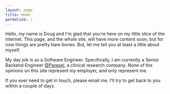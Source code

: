 ```yaml
---
layout: page
title: Home
permalink: /
---
```


Hello, my name is Doug and I'm glad that you're here on my little slice of the internet. This page, and the whole site, will have more content soon, but for now things are pretty bare bones. But, let me tell you at least a little about myself.

My day job is as a Software Engineer. Specifically, I am currently a Senior Backend Engineer [@Parexel](https://www.parexel.com), a clinical research company. None of the opinions on this site represent my employer, and only represent me.

If you ever need to get in touch, please email me. I'll try to get back to you within a couple of days.
